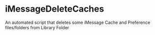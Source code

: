 # iMessageDeleteCaches
An automated script that deletes some iMessage Cache and Preference files/folders from Library Folder
